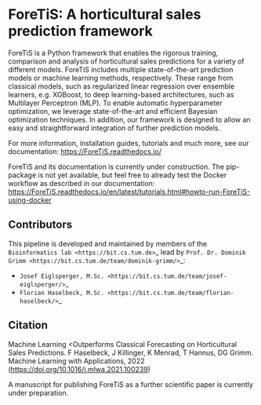 ForeTiS: A horticultural sales prediction framework
===================================================
ForeTiS is a Python framework that enables the rigorous training, comparison and analysis of horticultural sales predictions for a variety of different models. 
ForeTiS includes multiple state-of-the-art prediction models or machine learning methods, respectively. 
These range from classical models, such as regularized linear regression over ensemble learners, e.g. XGBoost, to deep learning-based architectures, such as Multilayer Perceptron (MLP). 
To enable automatic hyperparameter optimization, we leverage state-of-the-art and efficient Bayesian optimization techniques. 
In addition, our framework is designed to allow an easy and straightforward integration of further prediction models.

For more information, installation guides, tutorials and much more, see our documentation: https://ForeTiS.readthedocs.io/

ForeTiS and its documentation is currently under construction. 
The pip-package is not yet available, but feel free to already test the Docker workflow as described in our documentation: https://ForeTiS.readthedocs.io/en/latest/tutorials.html#howto-run-ForeTiS-using-docker

Contributors
----------------------------------------

This pipeline is developed and maintained by members of the `Bioinformatics lab <https://bit.cs.tum.de>`_ lead by `Prof. Dr. Dominik Grimm <https://bit.cs.tum.de/team/dominik-grimm/>`_:

- `Josef Eiglsperger, M.Sc. <https://bit.cs.tum.de/team/josef-eiglsperger/>`_
- `Florian Haselbeck, M.Sc. <https://bit.cs.tum.de/team/florian-haselbeck/>`_

Citation
---------------------
Machine Learning <Outperforms Classical Forecasting on Horticultural Sales Predictions. F Haselbeck, J Killinger, K Menrad, T Hannus, DG Grimm.
Machine Learning with Applications, 2022 (https://doi.org/10.1016/j.mlwa.2021.100239)

A manuscript for publishing ForeTiS as a further scientific paper is currently under preparation.
